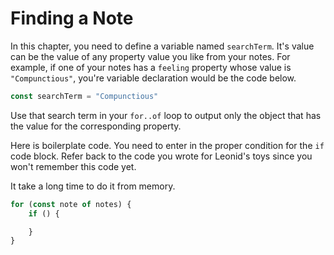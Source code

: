 # Finding a Note

In this chapter, you need to define a variable named `searchTerm`. It's value can be the value of any property value you like from your notes. For example, if one of your notes has a `feeling` property whose value is `"Compunctious"`, you're variable declaration would be the code below.

```js
const searchTerm = "Compunctious"
```

Use that search term in your `for..of` loop to output only the object that has the value for the corresponding property.

Here is boilerplate code. You need to enter in the proper condition for the `if` code block. Refer back to the code you wrote for Leonid's toys since you won't remember this code yet.

It take a long time to do it from memory.

```js
for (const note of notes) {
    if () {

    }
}
```
